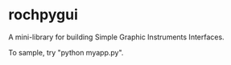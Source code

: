 # rochpygui

A mini-library for building Simple Graphic Instruments Interfaces.

To sample, try "python myapp.py".